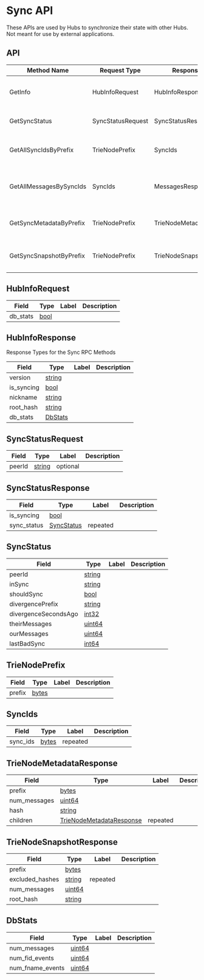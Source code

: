 # Sync API

These APIs are used by Hubs to synchronize their state with other Hubs. Not meant for use by external applications.

## API

| Method Name             | Request Type      | Response Type            | Description                                   |
|-------------------------|-------------------|--------------------------|-----------------------------------------------|
| GetInfo                 | HubInfoRequest    | HubInfoResponse          | Returns metadata about the hub's state.       |
| GetSyncStatus           | SyncStatusRequest | SyncStatusResponse       | Returns the hub's sync status.                |
| GetAllSyncIdsByPrefix   | TrieNodePrefix    | SyncIds                  | Get all the SyncIds for a particular prefix   |
| GetAllMessagesBySyncIds | SyncIds           | MessagesResponse         | Get all messages given corresponding sync ids |
| GetSyncMetadataByPrefix | TrieNodePrefix    | TrieNodeMetadataResponse | Get Sync metadata for a particular prefix     |
| GetSyncSnapshotByPrefix | TrieNodePrefix    | TrieNodeSnapshotResponse | Get sync snapshot for a particular prefix     |

## HubInfoRequest

| Field    | Type          | Label | Description |
|----------|---------------|-------|-------------|
| db_stats | [bool](#bool) |       |             |

## HubInfoResponse

Response Types for the Sync RPC Methods

| Field      | Type                | Label | Description |
|------------|---------------------|-------|-------------|
| version    | [string](#string)   |       |             |
| is_syncing | [bool](#bool)       |       |             |
| nickname   | [string](#string)   |       |             |
| root_hash  | [string](#string)   |       |             |
| db_stats   | [DbStats](#DbStats) |       |             |

## SyncStatusRequest

| Field  | Type              | Label    | Description |
|--------|-------------------|----------|-------------|
| peerId | [string](#string) | optional |             |

## SyncStatusResponse

| Field       | Type                      | Label    | Description |
|-------------|---------------------------|----------|-------------|
| is_syncing  | [bool](#bool)             |          |             |
| sync_status | [SyncStatus](#SyncStatus) | repeated |             |

## SyncStatus

| Field                | Type              | Label | Description |
|----------------------|-------------------|-------|-------------|
| peerId               | [string](#string) |       |             |
| inSync               | [string](#string) |       |             |
| shouldSync           | [bool](#bool)     |       |             |
| divergencePrefix     | [string](#string) |       |             |
| divergenceSecondsAgo | [int32](#int32)   |       |             |
| theirMessages        | [uint64](#uint64) |       |             |
| ourMessages          | [uint64](#uint64) |       |             |
| lastBadSync          | [int64](#int64)   |       |             |

## TrieNodePrefix

| Field  | Type            | Label | Description |
|--------|-----------------|-------|-------------|
| prefix | [bytes](#bytes) |       |             |

## SyncIds

| Field    | Type            | Label    | Description |
|----------|-----------------|----------|-------------|
| sync_ids | [bytes](#bytes) | repeated |             |

## TrieNodeMetadataResponse

| Field        | Type                                                  | Label    | Description |
|--------------|-------------------------------------------------------|----------|-------------|
| prefix       | [bytes](#bytes)                                       |          |             |
| num_messages | [uint64](#uint64)                                     |          |             |
| hash         | [string](#string)                                     |          |             |
| children     | [TrieNodeMetadataResponse](#TrieNodeMetadataResponse) | repeated |             |

## TrieNodeSnapshotResponse

| Field           | Type              | Label    | Description |
|-----------------|-------------------|----------|-------------|
| prefix          | [bytes](#bytes)   |          |             |
| excluded_hashes | [string](#string) | repeated |             |
| num_messages    | [uint64](#uint64) |          |             |
| root_hash       | [string](#string) |          |             |

## DbStats

| Field            | Type              | Label | Description |
|------------------|-------------------|-------|-------------|
| num_messages     | [uint64](#uint64) |       |             |
| num_fid_events   | [uint64](#uint64) |       |             |
| num_fname_events | [uint64](#uint64) |       |             |
